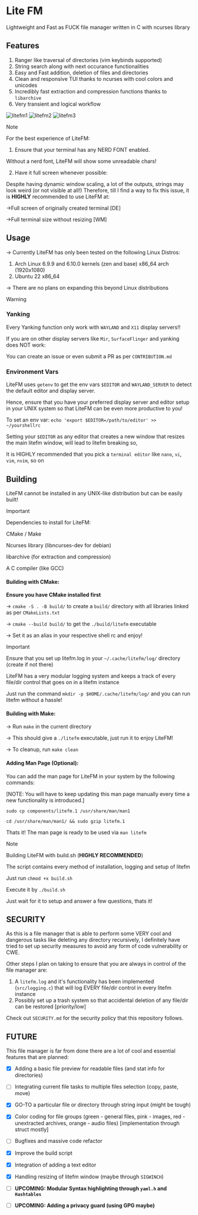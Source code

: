 # Lite FM

Lightweight and Fast as FUCK file manager written in C with ncurses library

## Features

1. Ranger like traversal of directories (vim keybinds supported)
2. String search along with next occurance functionalities
3. Easy and Fast addition, deletion of files and directories
4. Clean and responsive TUI thanks to ncurses with cool colors and unicodes
5. Incredibly fast extraction and compression functions thanks to `libarchive`
6. Very transient and logical workflow


![litefm1](https://github.com/user-attachments/assets/4bf801e2-594e-4259-b910-11a5a277de5b)
![litefm2](https://github.com/user-attachments/assets/80ad77be-022b-4dde-b78e-ef49b642dbfa)
![litefm3](https://github.com/user-attachments/assets/fb198eea-8be5-4d25-acc4-35a7c64db3de)


> [!NOTE]
> 
> For the best experience of LiteFM:
> 
> 1. Ensure that your terminal has any NERD FONT enabled.
> 
> Without a nerd font, LiteFM will show some unreadable chars!
> 
> 2. Have it full screen whenever possible:
> 
> Despite having dynamic window scaling, a lot of
> the outputs, strings may look weird (or not visible at all!)
> Therefore, till I find a way to fix this issue, it is **HIGHLY**
> recommended to use LiteFM at: 
> 
>   ->Full screen of originally created terminal [DE] 
> 
>   ->Full terminal size without resizing [WM]


## Usage

-> Currently LiteFM has only been tested on the following Linux Distros:
   1. Arch Linux 6.9.9 and 6.10.0 kernels (zen and base) x86_64 arch (1920x1080)
   2. Ubuntu 22 x86_64

-> There are no plans on expanding this beyond Linux distributions

> [!WARNING]
> 
> ### Yanking
> 
> Every Yanking function only work with `WAYLAND` and `X11` display servers!!
> 
> If you are on other display servers like `Mir`, `SurfaceFlinger` and yanking does NOT work:
> 
> You can create an issue or even submit a PR as per `CONTRIBUTION.md`
> 
> ### Environment Vars
> 
> LiteFM uses `getenv` to get the env vars `$EDITOR` and `WAYLAND_SERVER` to detect the default editor and display server.
> 
> Hence, ensure that you have your preferred display server and editor setup in your UNIX system so that LiteFM can be even more productive to you!
> 
> To set an env var: `echo 'export $EDITOR=/path/to/editor' >> ~/yourshellrc`
> 
> Setting your `$EDITOR` as any editor that creates a new window that resizes the main litefm window, will lead to litefm breaking so,
> 
> It is HIGHLY recommended that you pick a `terminal editor` like `nano`, `vi`, `vim`, `nvim`, so on


## Building

LiteFM cannot be installed in any UNIX-like distribution but can be easily built!

> [!IMPORTANT]
> 
> Dependencies to install for LiteFM:
> 
> CMake / Make
> 
> Ncurses library (libncurses-dev for debian)
> 
> libarchive (for extraction and compression)
> 
> A C compiler (like GCC)
> 

#### Building with CMake:

**Ensure you have CMake installed first**

-> `cmake -S . -B build/` to create a `build/` directory with all libraries linked as per `CMakeLists.txt`

-> `cmake --build build/` to get the `./build/litefm` executable

-> Set it as an alias in your respective shell rc and enjoy!

> [!IMPORTANT]
> Ensure that you set up litefm.log in your ``~/.cache/litefm/log/`` directory (create if not there)
> 
> LiteFM has a very modular logging system and keeps a track of every file/dir control that goes on in a litefm instance 
> 
> Just run the command `mkdir -p $HOME/.cache/litefm/log/` and you can run litefm without a hassle!

#### Building with Make:

-> Run `make` in the current directory

-> This should give a `./litefm` executable, just run it to enjoy LiteFM!

-> To cleanup, run `make clean`

#### Adding Man Page (Optional):

You can add the man page for LiteFM in your system by the following commands:

[NOTE: You will have to keep updating this man page manually every time a new functionality is introduced.]

`sudo cp components/litefm.1 /usr/share/man/man1`

`cd /usr/share/man/man1/ && sudo gzip litefm.1`

Thats it! The man page is ready to be used via `man litefm`

> [!NOTE]
> Building LiteFM with build.sh (**HIGHLY RECOMMENDED**) 
> 
> The script contains every method of installation, logging and setup of litefm
> 
> Just run `chmod +x build.sh` 
> 
> Execute it by `./build.sh` 
> 
> Just wait for it to setup and answer a few questions, thats it!


## SECURITY

As this is a file manager that is able to perform some VERY cool and dangerous tasks like deleting any directory recursively, I definitely have tried to set up security measures to avoid any form of code vulnerability or CWE.

Other steps I plan on taking to ensure that you are always in control of the file manager are:

1. A `litefm.log` and it's functionality has been implemented (`src/logging.c`) that will log EVERY file/dir control in every litefm instance
2. Possibly set up a trash system so that accidental deletion of any file/dir can be restored [priority/low]

Check out `SECURITY.md` for the security policy that this repository follows.


## FUTURE

This file manager is far from done there are a lot of cool and essential features that are planned:

- [x] Adding a basic file preview for readable files (and stat info for directories)

- [ ] Integrating current file tasks to multiple files selection (copy, paste, move)

- [x] GO-TO a particular file or directory through string input (might be tough)

- [x] Color coding for file groups (green - general files, pink - images, red - unextracted archives, orange - audio files) [implementation through struct mostly]

- [ ] Bugfixes and massive code refactor

- [x] Improve the build script

- [x] Integration of adding a text editor

- [x] Handling resizing of litefm window (maybe through `SIGWINCH`)

- [ ] **UPCOMING: Modular Syntax highlighting through `yaml.h` and `Hashtables`**

- [ ] **UPCOMING: Adding a privacy guard (using GPG maybe)**
